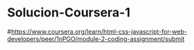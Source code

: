 # Solucion-Coursera-1

#https://www.coursera.org/learn/html-css-javascript-for-web-developers/peer/1nPGO/module-2-coding-assignment/submit